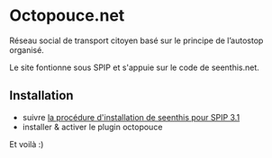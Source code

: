# Octopouce.net

Réseau social de transport citoyen basé sur le principe de l’autostop organisé.

Le site fontionne sous SPIP et s'appuie sur le code de seenthis.net.

## Installation

- suivre [la procédure d'installation de seenthis pour SPIP 3.1](https://github.com/seenthis/seenthis/blob/spip31/INSTALL.md)
- installer & activer le plugin octopouce

Et voilà :)